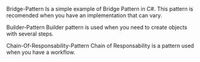 Bridge-Pattern
Is a simple example of Bridge Pattern in C#. This pattern is recomended when you have an implementation that can vary.

Builder-Pattern
Builder pattern is used when you need to create objects with several steps.

Chain-Of-Responsability-Pattern
Chain of Responsability is a pattern used when you have a workflow.
